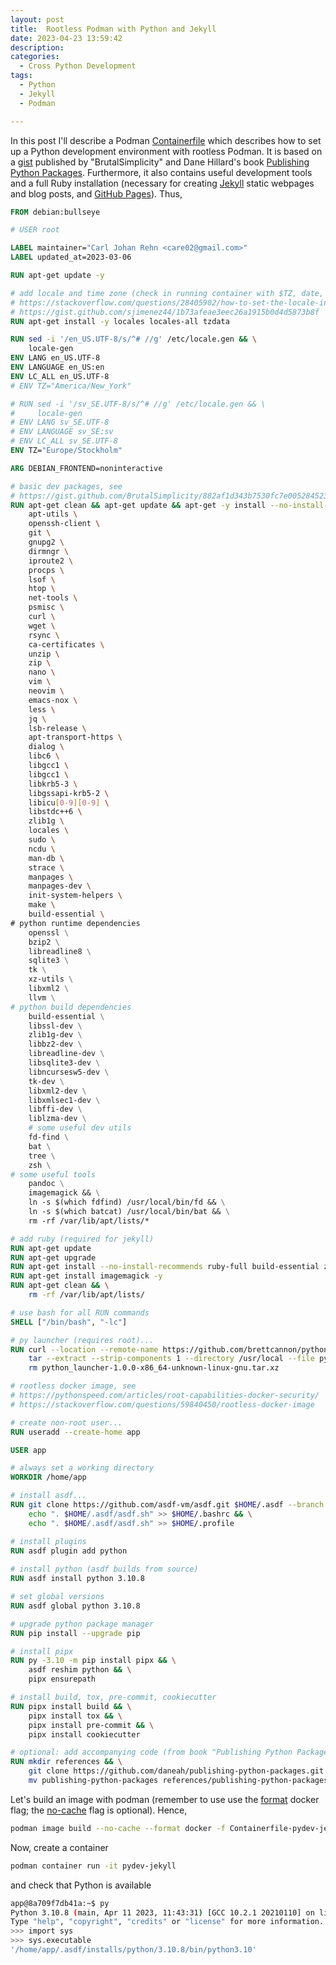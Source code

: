 ```yaml
---
layout: post
title:  Rootless Podman with Python and Jekyll
date: 2023-04-23 13:59:42
description: 
categories: 
  - Cross Python Development
tags: 
  - Python
  - Jekyll
  - Podman

---
```


In this post I'll describe a Podman [Containerfile](https://docs.podman.io/en/stable/markdown/podman-build.1.html) which describes how to set up a Python development environment with rootless Podman. It is based on a [gist](https://gist.github.com/BrutalSimplicity/882af1d343b7530fc7e005284523d38d) published by "BrutalSimplicity" and Dane Hillard's book [Publishing Python Packages](https://www.manning.com/books/publishing-python-packages). Furthermore, it also contains useful development tools and a full Ruby installation (necessary for creating [Jekyll](https://jekyllrb.com/) static webpages and blog posts, and [GitHub Pages](https://pages.github.com/)). Thus,

```dockerfile
FROM debian:bullseye

# USER root

LABEL maintainer="Carl Johan Rehn <care02@gmail.com>"
LABEL updated_at=2023-03-06

RUN apt-get update -y

# add locale and time zone (check in running container with $TZ, date, and locale), see
# https://stackoverflow.com/questions/28405902/how-to-set-the-locale-inside-a-debian-ubuntu-docker-container
# https://gist.github.com/sjimenez44/1b73afeae3eec26a1915b0d4d5873b8f
RUN apt-get install -y locales locales-all tzdata

RUN sed -i '/en_US.UTF-8/s/^# //g' /etc/locale.gen && \
    locale-gen
ENV LANG en_US.UTF-8
ENV LANGUAGE en_US:en
ENV LC_ALL en_US.UTF-8
# ENV TZ="America/New_York"

# RUN sed -i '/sv_SE.UTF-8/s/^# //g' /etc/locale.gen && \
#     locale-gen
# ENV LANG sv_SE.UTF-8
# ENV LANGUAGE sv_SE:sv
# ENV LC_ALL sv_SE.UTF-8
ENV TZ="Europe/Stockholm"

ARG DEBIAN_FRONTEND=noninteractive

# basic dev packages, see
# https://gist.github.com/BrutalSimplicity/882af1d343b7530fc7e005284523d38d
RUN apt-get clean && apt-get update && apt-get -y install --no-install-recommends \
    apt-utils \
    openssh-client \
    git \
    gnupg2 \
    dirmngr \
    iproute2 \
    procps \
    lsof \
    htop \
    net-tools \
    psmisc \
    curl \
    wget \
    rsync \
    ca-certificates \
    unzip \
    zip \
    nano \
    vim \
    neovim \
    emacs-nox \
    less \
    jq \
    lsb-release \
    apt-transport-https \
    dialog \
    libc6 \
    libgcc1 \
    libgcc1 \
    libkrb5-3 \
    libgssapi-krb5-2 \
    libicu[0-9][0-9] \
    libstdc++6 \
    zlib1g \
    locales \
    sudo \
    ncdu \
    man-db \
    strace \
    manpages \
    manpages-dev \
    init-system-helpers \
    make \
    build-essential \
# python runtime dependencies
    openssl \
    bzip2 \
    libreadline8 \
    sqlite3 \
    tk \
    xz-utils \
    libxml2 \
    llvm \
# python build dependencies
    build-essential \
    libssl-dev \
    zlib1g-dev \
    libbz2-dev \
    libreadline-dev \
    libsqlite3-dev \
    libncursesw5-dev \
    tk-dev \
    libxml2-dev \
    libxmlsec1-dev \
    libffi-dev \
    liblzma-dev \
    # some useful dev utils
    fd-find \
    bat \
    tree \
    zsh \
# some useful tools
    pandoc \
    imagemagick && \
    ln -s $(which fdfind) /usr/local/bin/fd && \
    ln -s $(which batcat) /usr/local/bin/bat && \
    rm -rf /var/lib/apt/lists/*

# add ruby (required for jekyll)
RUN apt-get update
RUN apt-get upgrade
RUN apt-get install --no-install-recommends ruby-full build-essential zlib1g-dev -y
RUN apt-get install imagemagick -y
RUN apt-get clean && \
    rm -rf /var/lib/apt/lists/

# use bash for all RUN commands 
SHELL ["/bin/bash", "-lc"]

# py launcher (requires root)...
RUN curl --location --remote-name https://github.com/brettcannon/python-launcher/releases/download/v1.0.0/python_launcher-1.0.0-x86_64-unknown-linux-gnu.tar.xz && \
    tar --extract --strip-components 1 --directory /usr/local --file python_launcher-1.0.0-x86_64-unknown-linux-gnu.tar.xz && \
    rm python_launcher-1.0.0-x86_64-unknown-linux-gnu.tar.xz

# rootless docker image, see
# https://pythonspeed.com/articles/root-capabilities-docker-security/
# https://stackoverflow.com/questions/59840450/rootless-docker-image

# create non-root user...
RUN useradd --create-home app

USER app

# always set a working directory
WORKDIR /home/app

# install asdf...
RUN git clone https://github.com/asdf-vm/asdf.git $HOME/.asdf --branch v0.11.1 && \
    echo ". $HOME/.asdf/asdf.sh" >> $HOME/.bashrc && \
    echo ". $HOME/.asdf/asdf.sh" >> $HOME/.profile

# install plugins
RUN asdf plugin add python
    
# install python (asdf builds from source)
RUN asdf install python 3.10.8 

# set global versions
RUN asdf global python 3.10.8

# upgrade python package manager
RUN pip install --upgrade pip

# install pipx
RUN py -3.10 -m pip install pipx && \
    asdf reshim python && \
    pipx ensurepath

# install build, tox, pre-commit, cookiecutter
RUN pipx install build && \
    pipx install tox && \
    pipx install pre-commit && \
    pipx install cookiecutter

# optional: add accompanying code (from book "Publishing Python Packages")
RUN mkdir references && \
    git clone https://github.com/daneah/publishing-python-packages.git && \
    mv publishing-python-packages references/publishing-python-packages
```

Let's build an image with podman (remember to use use the [format](https://github.com/containers/podman/issues/8477) docker flag; the [no-cache](https://docs.podman.io/en/latest/markdown/podman-build.1.html) flag is optional). Hence, 

```bash
podman image build --no-cache --format docker -f Containerfile-pydev-jekyll -t pydev-jekyll .
```

Now, create a container

```bash
podman container run -it pydev-jekyll
```

and check that Python is available

```bash
app@8a709f7db41a:~$ py
Python 3.10.8 (main, Apr 11 2023, 11:43:31) [GCC 10.2.1 20210110] on linux
Type "help", "copyright", "credits" or "license" for more information.
>>> import sys
>>> sys.executable
'/home/app/.asdf/installs/python/3.10.8/bin/python3.10'
```

